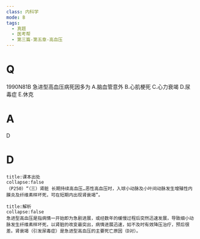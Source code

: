 ```yaml
---
class: 内科学
mode: B
tags:
  - 真题
  - 医考帮
  - 第三篇-第五章-高血压
---
```


# Q
1990N81B 急进型高血压病死因多为
A.脑血管意外
B.心肌梗死
C.心力衰竭
D.尿毒症
E.休克

# A
D
# D
```ad-note
title:课本出处
collapse:false
（P250）“（三）肾脏 长期持续高血压…恶性高血压时，入球小动脉及小叶间动脉发生增殖性内膜炎及纤维素样坏死，可在短期内出现肾衰竭”。
```

```ad-summary
title:解析
collapse:false
急进型高血压是指病情一开始即为急剧进展，或经数年的缓慢过程后突然迅速发展，导致细小动脉发生纤维素样坏死，以肾脏的改变最突出，病情进展迅速，如不及时有效降压治疗，预后很差。肾衰竭（引发尿毒症）是急进型高血压的主要死亡原因（D对）。
```

